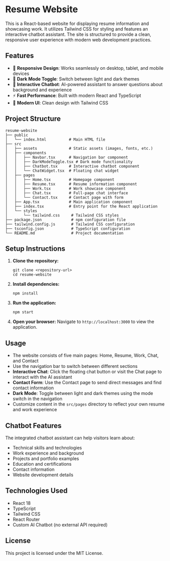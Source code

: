 # Resume Website

This is a React-based website for displaying resume information and showcasing work. It utilizes Tailwind CSS for styling and features an interactive chatbot assistant. The site is structured to provide a clean, responsive user experience with modern web development practices.

## Features

- 📱 **Responsive Design**: Works seamlessly on desktop, tablet, and mobile devices
- 🌙 **Dark Mode Toggle**: Switch between light and dark themes
- 🤖 **Interactive Chatbot**: AI-powered assistant to answer questions about background and experience
- ⚡ **Fast Performance**: Built with modern React and TypeScript
- 🎨 **Modern UI**: Clean design with Tailwind CSS

## Project Structure

```
resume-website
├── public
│   └── index.html          # Main HTML file
├── src
│   ├── assets              # Static assets (images, fonts, etc.)
│   ├── components
│   │   ├── Navbar.tsx      # Navigation bar component
│   │   ├── DarkModeToggle.tsx # Dark mode functionality
│   │   ├── Chatbot.tsx     # Interactive chatbot component
│   │   └── ChatWidget.tsx  # Floating chat widget
│   ├── pages
│   │   ├── Home.tsx        # Homepage component
│   │   ├── Resume.tsx      # Resume information component
│   │   ├── Work.tsx        # Work showcase component
│   │   ├── Chat.tsx        # Full-page chat interface
│   │   └── Contact.tsx     # Contact page with form
│   ├── App.tsx             # Main application component
│   ├── index.tsx           # Entry point for the React application
│   └── styles
│       └── tailwind.css     # Tailwind CSS styles
├── package.json             # npm configuration file
├── tailwind.config.js       # Tailwind CSS configuration
├── tsconfig.json            # TypeScript configuration
└── README.md                # Project documentation
```

## Setup Instructions

1. **Clone the repository:**
   ```
   git clone <repository-url>
   cd resume-website
   ```

2. **Install dependencies:**
   ```
   npm install
   ```

3. **Run the application:**
   ```
   npm start
   ```

4. **Open your browser:**
   Navigate to `http://localhost:3000` to view the application.

## Usage

- The website consists of five main pages: Home, Resume, Work, Chat, and Contact
- Use the navigation bar to switch between different sections
- **Interactive Chat**: Click the floating chat button or visit the Chat page to interact with the AI assistant
- **Contact Form**: Use the Contact page to send direct messages and find contact information
- **Dark Mode**: Toggle between light and dark themes using the mode switch in the navigation
- Customize content in the `src/pages` directory to reflect your own resume and work experience

## Chatbot Features

The integrated chatbot assistant can help visitors learn about:
- Technical skills and technologies
- Work experience and background  
- Projects and portfolio examples
- Education and certifications
- Contact information
- Website development details

## Technologies Used

- React 18
- TypeScript
- Tailwind CSS
- React Router
- Custom AI Chatbot (no external API required)

## License

This project is licensed under the MIT License.